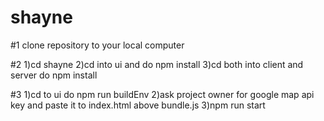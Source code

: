 # shayne

#1
clone repository to your local computer

#2
  1)cd shayne
  2)cd into ui and do npm install
  3)cd both into client and server do npm install

#3
  1)cd to ui do npm run buildEnv
  2)ask project owner for google map api key and paste it to index.html above bundle.js
  3)npm run start
